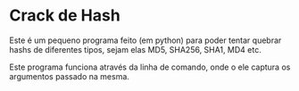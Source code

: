 
# Crack de Hash

Este é um pequeno programa feito (em python) para poder tentar quebrar hashs de diferentes tipos, sejam elas MD5, SHA256, SHA1, MD4 etc. 

Este programa funciona através da linha de comando, onde o ele captura os argumentos passado na mesma. 

